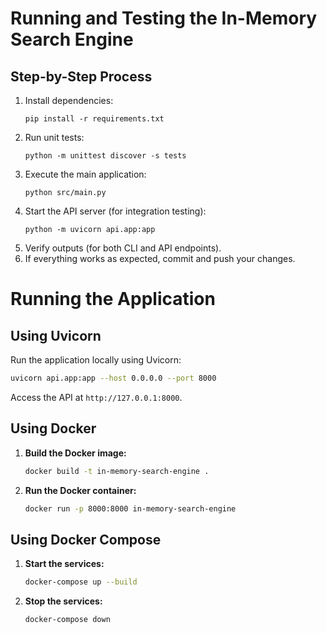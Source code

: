 # Running and Testing the In-Memory Search Engine

## Step-by-Step Process

1. Install dependencies:
   ```
   pip install -r requirements.txt
   ```
2. Run unit tests:
   ```
   python -m unittest discover -s tests
   ```
3. Execute the main application:
   ```
   python src/main.py
   ```
4. Start the API server (for integration testing):
   ```
   python -m uvicorn api.app:app
   ```
5. Verify outputs (for both CLI and API endpoints).
6. If everything works as expected, commit and push your changes.

# Running the Application

## Using Uvicorn
Run the application locally using Uvicorn:
```bash
uvicorn api.app:app --host 0.0.0.0 --port 8000
```
Access the API at `http://127.0.0.1:8000`.

## Using Docker
1. **Build the Docker image:**
   ```bash
   docker build -t in-memory-search-engine .
   ```

2. **Run the Docker container:**
   ```bash
   docker run -p 8000:8000 in-memory-search-engine
   ```

## Using Docker Compose
1. **Start the services:**
   ```bash
   docker-compose up --build
   ```

2. **Stop the services:**
   ```bash
   docker-compose down
   ```
